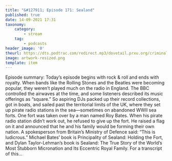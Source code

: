 ```yaml
---
title: "&#127911; Episode 171: Sealand"
published: true
date: 14-09-2021 17:31
taxonomy:
    category:
        - stream
    tag:
        - podcasts
header_image: '0'
theurl: https://dts.podtrac.com/redirect.mp3/dovetail.prxu.org/criminal/ae95601c-1506-4fb2-b40f-d3bf37215a8d/Episode_171_Sealand_Part_1.mp3
image: artwork-resized.png
template: item
--- 
```

Episode summary: Today’s episode begins with rock & roll and ends with royalty. When bands like the Rolling Stones and the Beatles were becoming popular, they weren’t played much on the radio in England. The BBC controlled the airwaves at the time, and some listeners described its music offerings as “square.” So aspiring DJs packed up their record collections, got in boats, and sailed past the territorial limits of the UK, where they set up pirate radio stations in the sea—sometimes on abandoned WWII sea forts. One fort was taken over by a man named Roy Bates. When his pirate radio station didn’t work out, he refused to give up the fort. He raised a flag on it and announced that he and his family would be forming their own nation. A spokesperson from Britain’s Ministry of Defence said: “This is ludicrous.” Michael Bates’ book is Principality of Sealand: Holding the Fort, and Dylan Taylor-Lehman’s book is Sealand: The True Story of the World’s Most Stubborn Micronation and Its Eccentric Royal Family. For a transcript of this…
